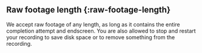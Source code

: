 ## Raw footage length {:raw-footage-length}

We accept raw footage of any length, as long as it contains the entire completion attempt and endscreen. You are also allowed to stop and restart your recording to save disk space or to remove something from the recording.